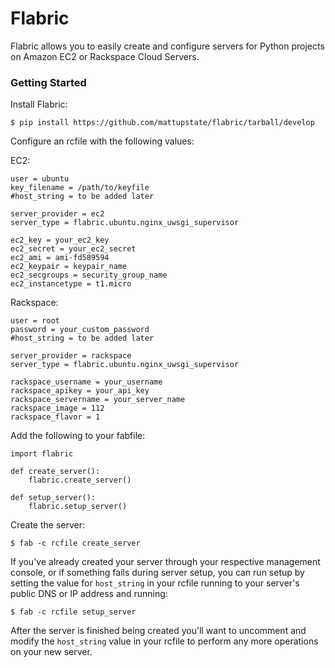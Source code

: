 # Flabric

Flabric allows you to easily create and configure servers for Python projects on Amazon EC2 or Rackspace Cloud Servers.

### Getting Started

Install Flabric:

    $ pip install https://github.com/mattupstate/flabric/tarball/develop


Configure an rcfile with the following values:

EC2:

    user = ubuntu
    key_filename = /path/to/keyfile
    #host_string = to be added later

    server_provider = ec2
    server_type = flabric.ubuntu.nginx_uwsgi_supervisor

    ec2_key = your_ec2_key
    ec2_secret = your_ec2_secret
    ec2_ami = ami-fd589594
    ec2_keypair = keypair_name
    ec2_secgroups = security_group_name
    ec2_instancetype = t1.micro

Rackspace:

    user = root
    password = your_custom_password
    #host_string = to be added later

    server_provider = rackspace
    server_type = flabric.ubuntu.nginx_uwsgi_supervisor

    rackspace_username = your_username
    rackspace_apikey = your_api_key
    rackspace_servername = your_server_name
    rackspace_image = 112
    rackspace_flavor = 1

Add the following to your fabfile:

    import flabric

    def create_server():
        flabric.create_server()

    def setup_server():
        flabric.setup_server()

Create the server:

    $ fab -c rcfile create_server

If you've already created your server through your respective management console, or if something fails during server setup, you can run setup by setting the value for `host_string` in your rcfile running to your server's public DNS or IP address and running:

    $ fab -c rcfile setup_server

After the server is finished being created you'll want to uncomment and modify the `host_string` value in your rcfile to perform any more operations on your new server.